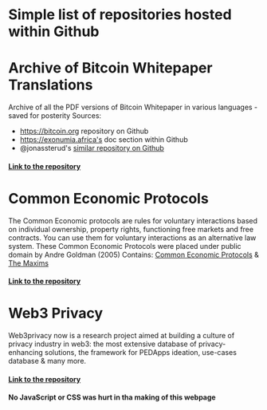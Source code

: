 Simple list of repositories hosted within Github
==========================================


Archive of Bitcoin Whitepaper Translations
==========================================
Archive of all the PDF versions of Bitcoin Whitepaper in various languages - saved for posterity 
Sources: 
- https://bitcoin.org repository on Github
- https://exonumia.africa's doc section within Github
- @jonassterud's [similar repository on Github]( https://github.com/jonassterud/bitcoin-whitepaper )

#### [Link to the repository]( https://github.com/niclaz/Archive-of-Bitcoin-Whitepaper-translations )


Common Economic Protocols
=========================
The Common Economic protocols are rules for voluntary interactions based on individual ownership, property rights, functioning free markets and free contracts. 
You can use them for voluntary interactions as an alternative law system. These Common Economic Protocols were placed under public domain by Andre Goldman (2005)
Contains: [Common Economic Protocols]( https://github.com/ParalelniPolis/common-economic-protocols/blob/master/English/common-economic-protocols.md ) & [The Maxims]( https://github.com/ParalelniPolis/common-economic-protocols/blob/master/English/the-maxims.md )

#### [Link to the repository]( https://github.com/niclaz/common-economic-protocols )


Web3 Privacy
============
Web3privacy now is a research project aimed at building a culture of privacy industry in web3: the most extensive database of privacy-enhancing solutions, the framework for PEDApps ideation, use-cases database & many more.

#### [Link to the repository]( https://github.com/web3privacy/web3privacy )


#### No JavaScript or CSS was hurt in tha making of this webpage
